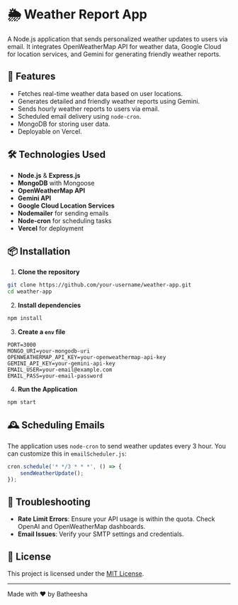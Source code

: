 # 🌦️ Weather Report App

A Node.js application that sends personalized weather updates to users via email. It integrates OpenWeatherMap API for weather data, Google Cloud for location services, and Gemini for generating friendly weather reports.

## 🚀 Features

- Fetches real-time weather data based on user locations.
- Generates detailed and friendly weather reports using Gemini.
- Sends hourly weather reports to users via email.
- Scheduled email delivery using `node-cron`.
- MongoDB for storing user data.
- Deployable on Vercel.

## 🛠️ Technologies Used

- **Node.js** & **Express.js**
- **MongoDB** with Mongoose
- **OpenWeatherMap API**
- **Gemini API**
- **Google Cloud Location Services**
- **Nodemailer** for sending emails
- **Node-cron** for scheduling tasks
- **Vercel** for deployment

## 📦 Installation

1. **Clone the repository**

```bash
git clone https://github.com/your-username/weather-app.git
cd weather-app
```

2. **Install dependencies**

```bash
npm install
```

3. **Create a **`env`** file**

```env
PORT=3000
MONGO_URI=your-mongodb-uri
OPENWEATHERMAP_API_KEY=your-openweathermap-api-key
GEMINI_API_KEY=your-gemini-api-key
EMAIL_USER=your-email@example.com
EMAIL_PASS=your-email-password
```

4. **Run the Application**

```bash
npm start
```

## 🕰️ Scheduling Emails

The application uses `node-cron` to send weather updates every 3 hour. You can customize this in `emailScheduler.js`:

```js
cron.schedule('* */3 * * *', () => {
    sendWeatherUpdate();
});
```

## 🐛 Troubleshooting

- **Rate Limit Errors**: Ensure your API usage is within the quota. Check OpenAI and OpenWeatherMap dashboards.
- **Email Issues**: Verify your SMTP settings and credentials.

## 📄 License

This project is licensed under the [MIT License](LICENSE).

---

Made with ❤️ by Batheesha

